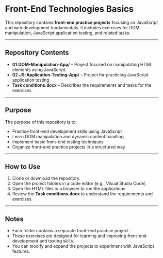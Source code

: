 # Front-End Technologies Basics

This repository contains **front-end practice projects** focusing on JavaScript and web development fundamentals. It includes exercises for DOM manipulation, JavaScript application testing, and related tasks.

---

## Repository Contents

- **01.DOM-Manipulation-App/** – Project focused on manipulating HTML elements using JavaScript.  
- **02.JS-Application-Testing-App/** – Project for practicing JavaScript application testing.  
- **Task conditions.docx** – Describes the requirements and tasks for the exercises.  

---

## Purpose

The purpose of this repository is to:

- Practice front-end development skills using JavaScript  
- Learn DOM manipulation and dynamic content handling  
- Implement basic front-end testing techniques  
- Organize front-end practice projects in a structured way  

---

## How to Use

1. Clone or download the repository.  
2. Open the project folders in a code editor (e.g., Visual Studio Code).  
3. Open the HTML files in a browser to run the applications.  
4. Review the **Task conditions.docx** to understand the requirements and exercises.  

---

## Notes

- Each folder contains a separate front-end practice project.  
- These exercises are designed for learning and improving front-end development and testing skills.  
- You can modify and expand the projects to experiment with JavaScript features.  

